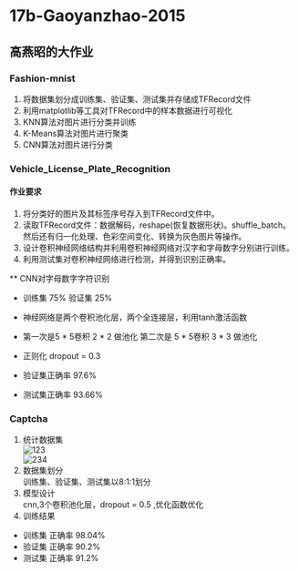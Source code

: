 # 17b-Gaoyanzhao-2015
## 高燕昭的大作业
### Fashion-mnist  
1. 将数据集划分成训练集、验证集、测试集并存储成TFRecord文件  
2. 利用matplotlib等工具对TFRecord中的样本数据进行可视化  
3. KNN算法对图片进行分类并训练  
4. K-Means算法对图片进行聚类  
5. CNN算法对图片进行分类  


### Vehicle_License_Plate_Recognition
#### 作业要求
1. 将分类好的图片及其标签序号存入到TFRecord文件中。  
2. 读取TFRecord文件：数据解码，reshape(恢复数据形状)。shuffle_batch。然后还有归一化处理、色彩空间变化、转换为灰色图片等操作。  
3. 设计卷积神经网络结构并利用卷积神经网络对汉字和字母数字分别进行训练。  
4. 利用测试集对卷积神经网络进行检测，并得到识别正确率。  
  
 ** CNN对字母数字字符识别  
 
 - 训练集 75% 验证集 25%  
 - 神经网络是两个卷积池化层，两个全连接层，利用tanh激活函数  
 - 第一次是5 * 5卷积 2 * 2 做池化 第二次是 5 * 5卷积 3 * 3 做池化  
 - 正则化 dropout = 0.3
 
 - 验证集正确率 97.6%  
 - 测试集正确率 93.66%  


### Captcha  

1. 统计数据集  
![123](/home/yanzhao/lastwork/Captcha/images/123.png)  
![234](/home/yanzhao/lastwork/Captcha/images/234.png)  
2. 数据集划分  
训练集、验证集、测试集以8:1:1划分
3. 模型设计  
cnn,3个卷积池化层，dropout = 0.5 ,优化函数优化
4. 训练结果  
- 训练集 正确率 98.04%  
- 验证集 正确率 90.2%  
- 测试集 正确率 91.2%  

